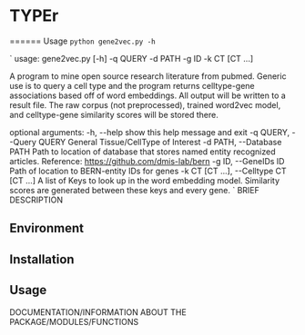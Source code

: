 # TYPEr
======
Usage 
`python gene2vec.py -h`

`
usage: gene2vec.py [-h] -q QUERY -d PATH -g ID -k CT [CT ...]

A program to mine open source research literature from pubmed. Generic use is
to query a cell type and the program returns celltype-gene associations based
off of word embeddings. All output will be written to a result file. The raw
corpus (not preprocessed), trained word2vec model, and celltype-gene
similarity scores will be stored there.

optional arguments:
  -h, --help            show this help message and exit
  -q QUERY, --Query QUERY
                        General Tissue/CellType of Interest
  -d PATH, --Database PATH
                        Path to location of database that stores named entity
                        recognized articles. Reference:
                        https://github.com/dmis-lab/bern
  -g ID, --GeneIDs ID   Path of location to BERN-entity IDs for genes
  -k CT [CT ...], --Celltype CT [CT ...]
                        A list of Keys to look up in the word embedding model.
                        Similarity scores are generated between these keys and
                        every gene.
`
BRIEF DESCRIPTION

## Environment

## Installation

## Usage 

DOCUMENTATION/INFORMATION ABOUT THE PACKAGE/MODULES/FUNCTIONS
